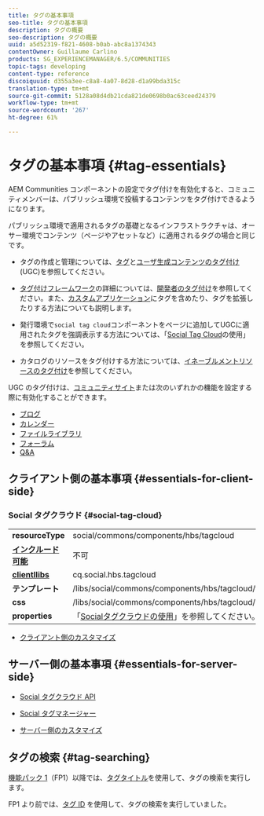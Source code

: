 ```yaml
---
title: タグの基本事項
seo-title: タグの基本事項
description: タグの概要
seo-description: タグの概要
uuid: a5d52319-f821-4608-b0ab-abc8a1374343
contentOwner: Guillaume Carlino
products: SG_EXPERIENCEMANAGER/6.5/COMMUNITIES
topic-tags: developing
content-type: reference
discoiquuid: d355a3ee-c8a8-4a07-8d28-d1a99bda315c
translation-type: tm+mt
source-git-commit: 5128a08d4db21cda821de0698b0ac63ceed24379
workflow-type: tm+mt
source-wordcount: '267'
ht-degree: 61%

---
```



# タグの基本事項 {#tag-essentials}

AEM Communities コンポーネントの設定でタグ付けを有効化すると、コミュニティメンバーは、パブリッシュ環境で投稿するコンテンツをタグ付けできるようになります。

パブリッシュ環境で適用されるタグの基礎となるインフラストラクチャは、オーサー環境でコンテンツ（ページやアセットなど）に適用されるタグの場合と同じです。

* タグの作成と管理については、[タグ](../../help/sites-administering/tags.md)と[ユーザ生成コンテンツのタグ付け](tag-ugc.md)(UGC)を参照してください。

* [タグ付けフレームワーク](../../help/sites-developing/framework.md)の詳細については、[開発者のタグ付け](../../help/sites-developing/tags.md)を参照してください。また、[カスタムアプリケーション](../../help/sites-developing/building.md)にタグを含めたり、タグを拡張したりする方法についても説明します。

* 発行環境で`social tag cloud`コンポーネントをページに追加してUGCに適用されたタグを強調表示する方法については、「[Social Tag Cloud](tagcloud.md)の使用」を参照してください。

* カタログのリソースをタグ付けする方法については、[イネーブルメントリソースのタグ付け](tag-resources.md)を参照してください。

UGC のタグ付けは、[コミュニティサイト](sites-console.md#tagging)または次のいずれかの機能を設定する際に有効化することができます。

* [ブログ](blog-feature.md)
* [カレンダー](calendar.md)
* [ファイルライブラリ](file-library.md)
* [フォーラム](forum.md)
* [Q&amp;A](working-with-qna.md)

## クライアント側の基本事項  {#essentials-for-client-side}

### Social タグクラウド {#social-tag-cloud}

<table>
 <tbody>
  <tr>
   <td> <strong>resourceType</strong></td>
   <td>social/commons/components/hbs/tagcloud</td>
  </tr>
  <tr>
   <td> <a href="scf.md#add-or-include-a-communities-component"><strong>インクルード可能</strong></a></td>
   <td>不可</td>
  </tr>
  <tr>
   <td> <a href="clientlibs.md"><strong>clientllibs</strong></a></td>
   <td>cq.social.hbs.tagcloud</td>
  </tr>
  <tr>
   <td> <strong>テンプレート</strong></td>
   <td> /libs/social/commons/components/hbs/tagcloud/tagcloud.hbs<br /> </td>
  </tr>
  <tr>
   <td> <strong>css</strong></td>
   <td> /libs/social/commons/components/hbs/tagcloud/clientlibs/tagcloud.css</td>
  </tr>
  <tr>
   <td><strong>properties</strong></td>
   <td>「<a href="tagcloud.md">Socialタグクラウドの使用</a>」を参照してください。</td>
  </tr>
 </tbody>
</table>

* [クライアント側のカスタマイズ](client-customize.md)

## サーバー側の基本事項  {#essentials-for-server-side}

* [Social タグクラウド API](https://helpx.adobe.com/experience-manager/6-5/sites/developing/using/reference-materials/javadoc/com/adobe/cq/social/commons/tagcloud/api/package-summary.html)

* [Social タグマネージャー](https://helpx.adobe.com/experience-manager/6-5/sites/developing/using/reference-materials/javadoc/com/adobe/cq/social/commons/tagging/package-summary.html)

* [サーバー側のカスタマイズ](server-customize.md)

## タグの検索 {#tag-searching}

[機能パック 1](deploy-communities.md#latestfeaturepack)（FP1）以降では、[タグタイトル](../../help/sites-developing/framework.md#tag-characteristics)を使用して、タグの検索を実行します。

FP1 より前では、[タグ ID](../../help/sites-developing/framework.md#tagid) を使用して、タグの検索を実行していました。
